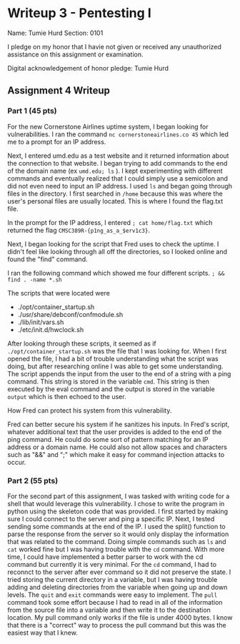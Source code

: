 Writeup 3 - Pentesting I
======

Name: Tumie Hurd
Section: 0101

I pledge on my honor that I havie not given or received any unauthorized assistance on this assignment or examination.

Digital acknowledgement of honor pledge: Tumie Hurd

## Assignment 4 Writeup

### Part 1 (45 pts)

For the new Cornerstone Airlines uptime system, I began looking for vulnerabilities.  I ran the command
```nc cornerstoneairlines.co 45``` which led me to a prompt for an IP address.

Next, I entered umd.edu as a test website and it returned information about the connection to that website. I began trying to add commands to the end of the domain name (ex ```umd.edu; ls``` ). I kept experimenting with different commands and eventually realized that I could simply use a semicolon and did not even need to input an IP address. I used ```ls``` and began going through files in the directory.  I first searched in ```/home``` because this was where the user's personal files are usually located.  This is where I found the flag.txt file.

In the prompt for the IP address, I entered ```; cat home/flag.txt``` which returned the flag ```CMSC389R-{p1ng_as_a_$erv1c3}```.


Next, I began looking for the script that Fred uses to check the uptime. I didn't feel like looking through all off the directories, so I looked online and found the "find" command.

I ran the following command which showed me four different scripts.
```; && find . -name *.sh```

The scripts that were located were
* ./opt/container_startup.sh
* ./usr/share/debconf/confmodule.sh
* ./lib/init/vars.sh
* ./etc/init.d/hwclock.sh

After looking through these scripts, it seemed as if ```./opt/container_startup.sh``` was the file that I was looking for.  When I first opened the file, I had a bit of trouble understanding what the script was doing, but after researching online I was able to get some understanding.  The script appends the input from the user to the end of a string with a ping command.  This string is stored in the variable ```cmd```.  This string is then executed by the eval command and the output is stored in the variable ```output``` which is then echoed to the user.


How Fred can protect his system from this vulnerability.

Fred can better secure his system if he sanitizes his inputs.  In Fred's script, whatever additional text that the user provides is added to the end of the ping command.  He could do some sort of pattern matching for an IP address or a domain name.  He could also not allow spaces and characters such as "&&" and ";" which make it easy for command injection attacks to occur. 

### Part 2 (55 pts)

For the second part of this assignment, I was tasked with writing code for a shell that would leverage this vulnerability. I chose to write the program in python using the skeleton code that was provided.  I first started by making sure I could connect to the server and ping a specific IP.  Next, I tested sending some commands at the end of the IP.  I used the split() function to parse the response from the server so it would only display the information that was related to the command.  Doing simple commands such as ```ls``` and ```cat``` worked fine but I was having trouble with the ```cd``` command.  With more time, I could have implemented a better parser to work with the cd command but currently it is very minimal. For the ```cd``` command, I had to reconnct to the server after ever command so it did not preserve the state.  I tried storing the current directory in a variable, but I was having trouble adding and deleting directories from the variable when going up and down levels.  The ```quit``` and ```exit``` commands were easy to implement. The ```pull``` command took some effort because I had to read in all of the information from the source file into a variable and then write it to the destination location. My pull command only works if the file is under 4000 bytes.  I know that there is a "correct" way to process the pull command but this was the easiest way that I knew.